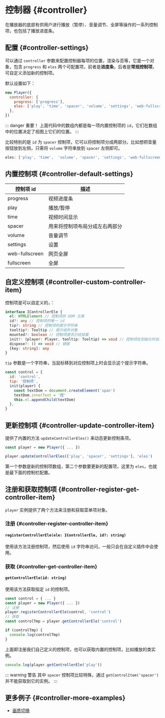 # 控制器 {#controller}

在播放器的底部有供用户进行播放（暂停）、音量调节、全屏等操作的一系列控制项，也包括了播放进度条。

## 配置 {#controller-settings}

可以通过 `controller` 参数来配置控制器每项的位置，渲染与否等，它是一个对象，包含 `progress` 和 `eles` 两个可配置项，前者是**进度条**，后者是**常规控制项**，可自定义添加新的控制项。

默认设置如下：

```js
new Player({
  controller: {
    progress: ['progress'],
    eles: ['play', 'time', 'spacer', 'volume', 'settings', 'web-fullscreen', 'fullscreen'],
  },
})
```

::: danger 重要！
上面代码中的数组内都是每一项内置控制项的 `id`，它们在数组中的位置决定了视图上它们的位置。
:::

比较特别的是 `id` 为 `spacer` 控制项，它可以将控制项分成两部分。比如想把音量按钮放到左侧，只需将 `volume` 字符串放到 `spacer` 左侧即可。

```js
eles: ['play', 'time',  'volume', 'spacer', 'settings', 'web-fullscreen', 'fullscreen'],
```

## 内置控制项 {#controller-default-settings}

| 控制项 id      | 描述                           |
| -------------- | ------------------------------ |
| progress       | 视频进度条                     |
| play           | 播放/暂停                      |
| time           | 视频时间显示                   |
| spacer         | 用来将控制项布局分成左右两部分 |
| volume         | 音量调节                       |
| settings       | 设置                           |
| web-fullscreen | 网页全屏                       |
| fullscreen     | 全屏                           |

## 自定义控制项 {#controller-custom-controller-item}

控制项是可以自定义的，：

```ts
interface IControllerEle {
  el: HTMLElement // 控制项的 DOM 元素
  id?: any // 控制项的唯一 id
  tip?: string // 控制项的提示字符串
  tooltip?: Tooltip // 提示组件对象
  mounted?: boolean // 控制项是否已经挂载
  init?: (player: Player, tooltip: Tooltip) => void // 控制项在初始化时会调用
  dispose?: () => void // 销毁
  [key: string]: any
}
```

`tip` 参数是一个字符串，当鼠标移到对应控制项上时会显示这个提示字符串。

```js
const control = {
  id: 'control',
  tip: '控制项',
  init(player) {
    const textDom = document.createElement('span')
    textDom.innerText = '控'
    this.el.appendChild(textDom)
  },
}
```

## 更新控制项 {#controller-update-controller-item}

提供了内置的方法 `updateControllerEles()` 来动态更新控制条项。

```js
const player = new Player({ ... })

player.updateControllerEles(['play', 'spacer', 'settings'], 'eles')
```

第一个参数是新的控制项数组，第二个参数要更新的配置项，这里为 `eles`，也就是最下面的控制栏配置。

## 注册和获取控制项 {#controller-register-get-controller-item}

`player` 实例提供了两个方法来注册和获取菜单项对象。

### 注册 {#controller-register-controller-item}

#### `registerControllerEle(ele: IControllerEle, id?: string)`

使用该方法注册控制项，然后使用 `id` 字符串访问，一般只会在自定义插件中会使用。

### 获取 {#controller-get-controller-item}

#### `getControllerEle(id: string)`

使用该方法获取指定 `id` 的控制项。

```js
const control = { ... }
const player = new Player({ ... })
// 注册
player.registerControllerEle(control, 'control')
// 获取
const controlTmp = player.getControllerEle('control')

if (controlTmp) {
  console.log(controlTmp)
}
```

上面即注册我们自己定义的控制项，也可以获取内置的控制项，比如播放的类实例。

```js
console.log(player.getControllerEle('play'))
```

::: warning 警告
其中 `spacer` 控制项比较特殊，通过 `getControlItem('spacer')` 并不能获取到它的实例。
:::

## 更多例子 {#controller-more-examples}

- [画质切换](./examples/quality-switch)
